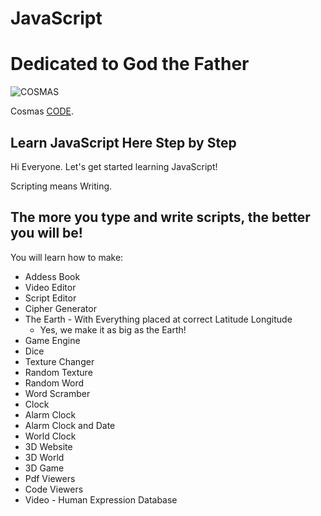 # JavaScript

# Dedicated to God the Father

![COSMAS](https://collegeofscripting.weebly.com/uploads/6/4/4/8/64482293/college-sign_orig.gif)

Cosmas [CODE](https://github.com/christophertopalian).

## Learn JavaScript Here Step by Step

Hi Everyone. Let's get started learning JavaScript!

Scripting means Writing.

## The more you type and write scripts, the better you will be!

You will learn how to make:
+ Addess Book
+ Video Editor
+ Script Editor
+ Cipher Generator
+ The Earth - With Everything placed at correct Latitude Longitude
  + Yes, we make it as big as the Earth!
+ Game Engine
+ Dice
+ Texture Changer
+ Random Texture
+ Random Word
+ Word Scramber
+ Clock
+ Alarm Clock
+ Alarm Clock and Date
+ World Clock
+ 3D Website
+ 3D World
+ 3D Game
+ Pdf Viewers
+ Code Viewers
+ Video - Human Expression Database
